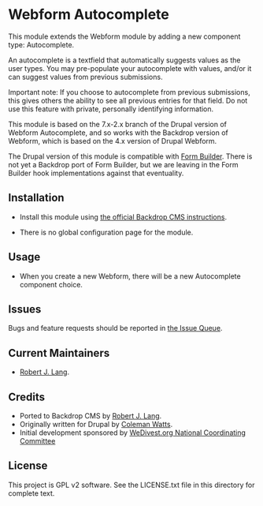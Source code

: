Webform Autocomplete
======================

This module extends the Webform module by adding a new component type:
Autocomplete.

An autocomplete is a textfield that automatically suggests values as the user
types. You may pre-populate your autocomplete with values, and/or it can suggest
values from previous submissions.

Important note: If you choose to autocomplete from previous submissions, this
gives others the ability to see all previous entries for that field. Do not use
this feature with private, personally identifying information.

This module is based on the 7.x-2.x branch of the Drupal version of Webform
Autocomplete, and so works with the Backdrop version of Webform, which is based
on the 4.x version of Drupal Webform.

The Drupal version of this module is compatible with [Form
Builder](https://www.drupal.org/project/form_builder). There is not yet a
Backdrop port of Form Builder, but we are leaving in the Form Builder hook
implementations against that eventuality.

Installation
------------

- Install this module using [the official Backdrop CMS instructions](  https://backdropcms.org/guide/modules).

- There is no global configuration page for the module.

Usage
------------

- When you create a new Webform, there will be a new Autocomplete component choice.

Issues
------

Bugs and feature requests should be reported in [the Issue Queue](https://github.com/backdrop-contrib/webform_autocomplete/issues).

Current Maintainers
-------------------

- [Robert J. Lang](https://github.com/bugfolder).

Credits
-------

- Ported to Backdrop CMS by [Robert J. Lang](https://github.com/bugfolder).
- Originally written for Drupal by [Coleman Watts](https://www.drupal.org/u/colemanw).
- Initial development sponsored by [WeDivest.org National Coordinating Committee](http://wedivest.org/)

License
-------

This project is GPL v2 software.
See the LICENSE.txt file in this directory for complete text.

